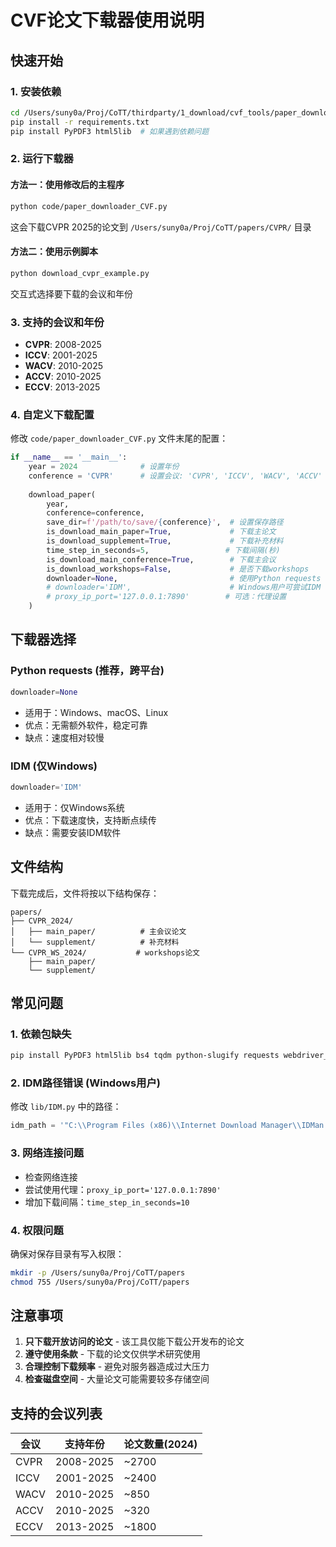 # CVF论文下载器使用说明

## 快速开始

### 1. 安装依赖
```bash
cd /Users/suny0a/Proj/CoTT/thirdparty/1_download/cvf_tools/paper_downloader
pip install -r requirements.txt
pip install PyPDF3 html5lib  # 如果遇到依赖问题
```

### 2. 运行下载器

#### 方法一：使用修改后的主程序
```bash
python code/paper_downloader_CVF.py
```
这会下载CVPR 2025的论文到 `/Users/suny0a/Proj/CoTT/papers/CVPR/` 目录

#### 方法二：使用示例脚本
```bash
python download_cvpr_example.py
```
交互式选择要下载的会议和年份

### 3. 支持的会议和年份

- **CVPR**: 2008-2025
- **ICCV**: 2001-2025  
- **WACV**: 2010-2025
- **ACCV**: 2010-2025
- **ECCV**: 2013-2025

### 4. 自定义下载配置

修改 `code/paper_downloader_CVF.py` 文件末尾的配置：

```python
if __name__ == '__main__':
    year = 2024              # 设置年份
    conference = 'CVPR'      # 设置会议: 'CVPR', 'ICCV', 'WACV', 'ACCV'
    
    download_paper(
        year,
        conference=conference,
        save_dir=f'/path/to/save/{conference}',  # 设置保存路径
        is_download_main_paper=True,             # 下载主论文
        is_download_supplement=True,             # 下载补充材料
        time_step_in_seconds=5,                 # 下载间隔(秒)
        is_download_main_conference=True,        # 下载主会议
        is_download_workshops=False,             # 是否下载workshops
        downloader=None,                         # 使用Python requests (推荐)
        # downloader='IDM',                      # Windows用户可尝试IDM
        # proxy_ip_port='127.0.0.1:7890'        # 可选：代理设置
    )
```

## 下载器选择

### Python requests (推荐，跨平台)
```python
downloader=None
```
- 适用于：Windows、macOS、Linux
- 优点：无需额外软件，稳定可靠
- 缺点：速度相对较慢

### IDM (仅Windows)
```python
downloader='IDM'
```
- 适用于：仅Windows系统
- 优点：下载速度快，支持断点续传
- 缺点：需要安装IDM软件

## 文件结构

下载完成后，文件将按以下结构保存：

```
papers/
├── CVPR_2024/
│   ├── main_paper/          # 主会议论文
│   └── supplement/          # 补充材料
└── CVPR_WS_2024/           # workshops论文
    ├── main_paper/
    └── supplement/
```

## 常见问题

### 1. 依赖包缺失
```bash
pip install PyPDF3 html5lib bs4 tqdm python-slugify requests webdriver_manager selenium
```

### 2. IDM路径错误 (Windows用户)
修改 `lib/IDM.py` 中的路径：
```python
idm_path = '"C:\\Program Files (x86)\\Internet Download Manager\\IDMan.exe"'
```

### 3. 网络连接问题
- 检查网络连接
- 尝试使用代理：`proxy_ip_port='127.0.0.1:7890'`
- 增加下载间隔：`time_step_in_seconds=10`

### 4. 权限问题
确保对保存目录有写入权限：
```bash
mkdir -p /Users/suny0a/Proj/CoTT/papers
chmod 755 /Users/suny0a/Proj/CoTT/papers
```

## 注意事项

1. **只下载开放访问的论文** - 该工具仅能下载公开发布的论文
2. **遵守使用条款** - 下载的论文仅供学术研究使用
3. **合理控制下载频率** - 避免对服务器造成过大压力
4. **检查磁盘空间** - 大量论文可能需要较多存储空间

## 支持的会议列表

| 会议 | 支持年份 | 论文数量(2024) |
|------|----------|----------------|
| CVPR | 2008-2025 | ~2700 |
| ICCV | 2001-2025 | ~2400 |
| WACV | 2010-2025 | ~850 |
| ACCV | 2010-2025 | ~320 |
| ECCV | 2013-2025 | ~1800 |
